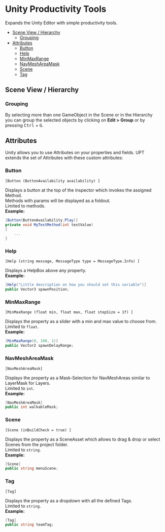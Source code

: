 # Unity Productivity Tools
Expands the Unity Editor with simple productivity tools.

- [Scene View / Hierarchy](#scene-view--hierarchy)
  - [Grouping](#grouping)
- [Attributes](#attributes)
  - [Button](#button)
  - [Help](#help)
  - [MinMaxRange](#minmaxrange)
  - [NavMeshAreaMask](#navmeshareamask)
  - [Scene](#scene)
  - [Tag](#tag)




## Scene View / Hierarchy
### Grouping
By selecting more than one GameObject in the Scene or in the Hierarchy you can group the selected objects by clicking on **Edit > Group** or by pressing <kbd>Ctrl</kbd> + <kbd>G</kbd>.


## Attributes
Unity allows you to use Attributes on your properties and fields. UPT extends the set of Attributes with these custom attributes:

### Button 
`[Button (ButtonAvailability availability) ]`

Displays a button at the top of the inspector which invokes the assigned Method.<br>Methods with params will be displayed as a foldout.
<br>Limited to methods.
<br>**Example:**<br>
```c#
[Button(ButtonAvailability.Play)]
private void MyTestMethod(int testValue)
{
    ...
}
```


### Help
`[Help (string message, MessageType type = MessageType.Info) ]`

Displays a HelpBox above any property.
<br>**Example:**<br>
```c#
[Help("Little description on how you should set this variable")]
public Vector3 spawnPosition;
````

### MinMaxRange
`[MinMaxRange (float min, float max, float stepSize = 1f) ]`

Displays the property as a slider with a min and max value to choose from.
<br>Limited to `float`.
<br>**Example:**<br>
```c#
[MinMaxRange(0, 100, 1)]
public Vector2 spawnDelayRange;
```

### NavMeshAreaMask
`[NavMeshAreaMask]`

Displays the property as a Mask-Selection for NavMeshAreas similar to LayerMask for Layers.
<br>Limited to `int`.
<br>**Example:**<br>
```c#
[NavMeshAreaMask]
public int walkableMask;
```

### Scene
`[Scene (inBuildCheck = true) ]`

Displays the property as a SceneAsset which allows to drag & drop or select Scenes from the project folder.
<br>Limited to `string`.
<br>**Example:**<br>
```c#
[Scene]
public string menuScene;
```


### Tag
`[Tag]`

Displays the property as a dropdown with all the defined Tags.
<br>Limited to `string`.
<br>**Example:**<br>
```c#
[Tag]
public string teamTag;
```